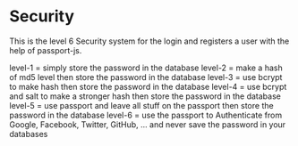 # Security
This is the level 6 Security system for the login and registers a user with the help of passport-js.

level-1 = simply store the password in the database
level-2 = make a hash of md5 level then store the password in the database
level-3 = use bcrypt to make hash then store the password in the database
level-4 = use bcrypt and salt to make a stronger hash then store the password in the database
level-5 = use passport and leave all stuff on the passport then store the password in the database
level-6 = use the passport to Authenticate from Google, Facebook, Twitter, GitHub, ... and never save the password in your databases

